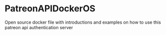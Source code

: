# PatreonAPIDockerOS
Open source docker file with introductions and examples on how to use this patreon api authentication server 
